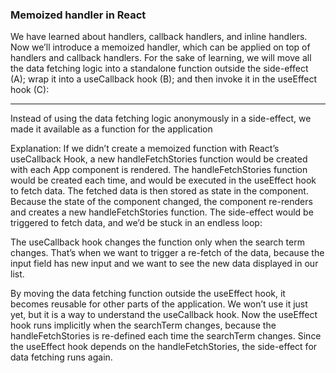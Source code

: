 ### Memoized handler in React 

We have learned about handlers, callback handlers, and inline handlers. Now we’ll introduce a memoized handler, which can be applied on top of handlers and callback handlers. For the sake of learning, we will move all the data fetching logic into a standalone function outside the side-effect (A); wrap it into a useCallback hook (B); and then invoke it in the useEffect hook (C):

****
Instead of using the data fetching logic anonymously in a side-effect,
we made it available as a function for the application 

Explanation:
If we didn’t create a memoized function with React’s useCallback Hook, a new handleFetchStories function would be created with each App component is rendered. The handleFetchStories function would be created each time, and would be executed in the useEffect hook to fetch data. The fetched data is then stored as state in the component. Because the state of the component changed, the component re-renders and creates a new handleFetchStories function. The side-effect would be triggered to fetch data, and we’d be stuck in an endless loop:

The useCallback hook changes the function only when the search term changes. That’s when we want to trigger a re-fetch of the data, because the input field has new input and we want to see the new data displayed in our list.

By moving the data fetching function outside the useEffect hook, it becomes reusable for other parts of the application. We won’t use it just yet, but it is a way to understand the useCallback hook. Now the useEffect hook runs implicitly when the searchTerm changes, because the handleFetchStories is re-defined each time the searchTerm changes. Since the useEffect hook depends on the handleFetchStories, the side-effect for data fetching runs again.

